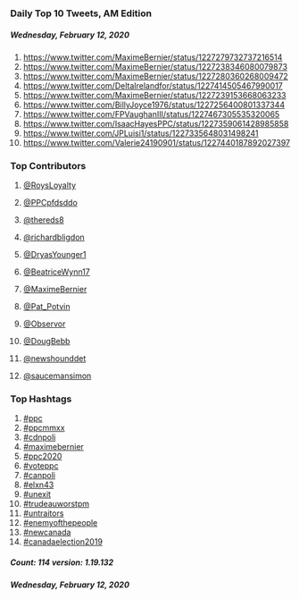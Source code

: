 ### Daily Top 10 Tweets, AM Edition
##### Wednesday, February 12, 2020
 1) https://www.twitter.com/MaximeBernier/status/1227279732737216514
 2) https://www.twitter.com/MaximeBernier/status/1227238346080079873
 3) https://www.twitter.com/MaximeBernier/status/1227280360268009472
 4) https://www.twitter.com/DeltaIrelandfor/status/1227414505467990017
 5) https://www.twitter.com/MaximeBernier/status/1227239153668063233
 6) https://www.twitter.com/BillyJoyce1976/status/1227256400801337344
 7) https://www.twitter.com/FPVaughanIII/status/1227467305535320065
 8) https://www.twitter.com/IsaacHayesPPC/status/1227359061428985858
 9) https://www.twitter.com/JPLuisi1/status/1227335648031498241
10) https://www.twitter.com/Valerie24190901/status/1227440187892027397

### Top Contributors
  1) [@RoysLoyalty](https://www.twitter.com/RoysLoyalty)
  2) [@PPCpfdsddo](https://www.twitter.com/PPCpfdsddo)
  3) [@thereds8](https://www.twitter.com/thereds8)
  4) [@richardbligdon](https://www.twitter.com/richardbligdon)
  5) [@DryasYounger1](https://www.twitter.com/DryasYounger1)
  6) [@BeatriceWynn17](https://www.twitter.com/BeatriceWynn17)
  7) [@MaximeBernier](https://www.twitter.com/MaximeBernier)
  8) [@Pat_Potvin](https://www.twitter.com/Pat_Potvin)
  9) [@Observor](https://www.twitter.com/Observor)
 10) [@DougBebb](https://www.twitter.com/DougBebb)

 11) [@newshounddet](https://www.twitter.com/newshounddet)
 12) [@saucemansimon](https://www.twitter.com/saucemansimon)


### Top Hashtags

  1) [#ppc](https://www.twitter.com/hashtag/ppc)
  2) [#ppcmmxx](https://www.twitter.com/hashtag/ppcmmxx)
  3) [#cdnpoli](https://www.twitter.com/hashtag/cdnpoli)
  4) [#maximebernier](https://www.twitter.com/hashtag/maximebernier)
  5) [#ppc2020](https://www.twitter.com/hashtag/ppc2020)
  6) [#voteppc](https://www.twitter.com/hashtag/voteppc)
  7) [#canpoli](https://www.twitter.com/hashtag/canpoli)
  8) [#elxn43](https://www.twitter.com/hashtag/elxn43)
  9) [#unexit](https://www.twitter.com/hashtag/unexit)
 10) [#trudeauworstpm](https://www.twitter.com/hashtag/trudeauworstpm)
 11) [#untraitors](https://www.twitter.com/hashtag/untraitors)
 12) [#enemyofthepeople](https://www.twitter.com/hashtag/enemyofthepeople)
 13) [#newcanada](https://www.twitter.com/hashtag/newcanada)
 14) [#canadaelection2019](https://www.twitter.com/hashtag/canadaelection2019)

##### Count: 114	version: 1.19.132
##### Wednesday, February 12, 2020

